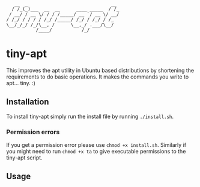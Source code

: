 ```
   __  _                               __ 
  / /_(_)___  __  __      ____ _____  / /_
 / __/ / __ \/ / / /_____/ __ `/ __ \/ __/
/ /_/ / / / / /_/ /_____/ /_/ / /_/ / /_  
\__/_/_/ /_/\__, /      \__,_/ .___/\__/  
           /____/           /_/           
```
# tiny-apt
This improves the apt utility in Ubuntu based distributions by shortening the requirements to do basic operations. 
It makes the commands you write to apt... tiny. :) 

## Installation
To install tiny-apt simply run the install file by running `./install.sh`.
### Permission errors
If you get a permission error please use `chmod +x install.sh`. Similarly if you might need to run `chmod +x ta` to give executable permissions to the tiny-apt script. 

## Usage


